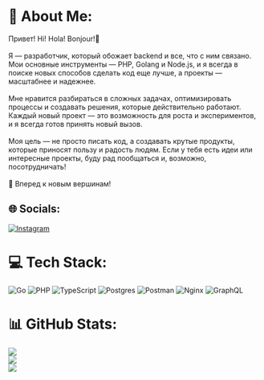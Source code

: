 # 💫 About Me:
Привет! Hi! Hola! Bonjour!👋<br><br>Я — разработчик, который обожает backend и все, что с ним связано. Мои основные инструменты — PHP, Golang и Node.js, и я всегда в поиске новых способов сделать код еще лучше, а проекты — масштабнее и надежнее. <br><br>Мне нравится разбираться в сложных задачах, оптимизировать процессы и создавать решения, которые действительно работают. Каждый новый проект — это возможность для роста и экспериментов, и я всегда готов принять новый вызов.<br><br>Моя цель — не просто писать код, а создавать крутые продукты, которые приносят пользу и радость людям. Если у тебя есть идеи или интересные проекты, буду рад пообщаться и, возможно, посотрудничать!<br><br>🚀 Вперед к новым вершинам!


## 🌐 Socials:
[![Instagram](https://img.shields.io/badge/Instagram-%23E4405F.svg?logo=Instagram&logoColor=white)](https://instagram.com/dryundel021) 

# 💻 Tech Stack:
![Go](https://img.shields.io/badge/go-%2300ADD8.svg?style=for-the-badge&logo=go&logoColor=white) ![PHP](https://img.shields.io/badge/php-%23777BB4.svg?style=for-the-badge&logo=php&logoColor=white) ![TypeScript](https://img.shields.io/badge/typescript-%23007ACC.svg?style=for-the-badge&logo=typescript&logoColor=white) ![Postgres](https://img.shields.io/badge/postgres-%23316192.svg?style=for-the-badge&logo=postgresql&logoColor=white) ![Postman](https://img.shields.io/badge/Postman-FF6C37?style=for-the-badge&logo=postman&logoColor=white) ![Nginx](https://img.shields.io/badge/nginx-%23009639.svg?style=for-the-badge&logo=nginx&logoColor=white) ![GraphQL](https://img.shields.io/badge/-GraphQL-E10098?style=for-the-badge&logo=graphql&logoColor=white)
# 📊 GitHub Stats:
![](https://github-readme-stats.vercel.app/api?username=dryundel&theme=tokyonight&hide_border=false&include_all_commits=true&count_private=true)<br/>
![](https://github-readme-streak-stats.herokuapp.com/?user=dryundel&theme=tokyonight&hide_border=false)<br/>
![](https://github-readme-stats.vercel.app/api/top-langs/?username=dryundel&theme=tokyonight&hide_border=false&include_all_commits=true&count_private=true&layout=compact)
